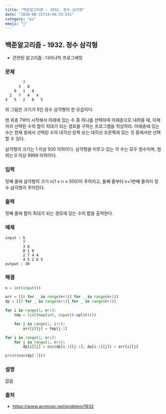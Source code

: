 ```yaml
---
title: "백준알고리즘 - 1932. 정수 삼각형"
date: "2020-08-31T14:49:33.551"
category: "ps"
emoji: "🌄"
---
```


## 백준알고리즘 - 1932. 정수 삼각형

- 관련된 알고리즘 : 다이나믹 프로그래밍

### 문제

```
        7
      3   8
    8   1   0
  2   7   4   4
4   5   2   6   5
```

위 그림은 크기가 5인 정수 삼각형의 한 모습이다.

맨 위층 7부터 시작해서 아래에 있는 수 중 하나를 선택하여 아래층으로 내려올 때, 이제까지 선택된 수의 합이 최대가 되는 경로를 구하는 프로그램을 작성하라. 아래층에 있는 수는 현재 층에서 선택된 수의 대각선 왼쪽 또는 대각선 오른쪽에 있는 것 중에서만 선택할 수 있다.

삼각형의 크기는 1 이상 500 이하이다. 삼각형을 이루고 있는 각 수는 모두 정수이며, 범위는 0 이상 9999 이하이다.

### 입력

첫째 줄에 삼각형의 크기 n(1 ≤ n ≤ 500)이 주어지고, 둘째 줄부터 n+1번째 줄까지 정수 삼각형이 주어진다.

### 출력

첫째 줄에 합이 최대가 되는 경로에 있는 수의 합을 출력한다.

### 예제

```
input : 5
        7
        3 8
        8 1 0
        2 7 4 4
        4 5 2 6 5
output : 30
```

### 해결

```python
n = int(input())

arr = [[0 for _ in range(n+1)] for _ in range(n+1)]
dp = [[0 for _ in range(n+1)] for _ in range(n+1)]

for i in range(1, n+1):
    tmp = list(map(int, input().split()))

    for j in range(1, i+1):
        arr[i][j] = tmp[j-1]

for i in range(1, n+1):
    for j in range(1, n+1):
        dp[i][j] = max(dp[i-1][j-1], dp[i-1][j]) + arr[i][j]

print(max(dp[-1]))
```

### 설명

없음

### 출처

- https://www.acmicpc.net/problem/1932

